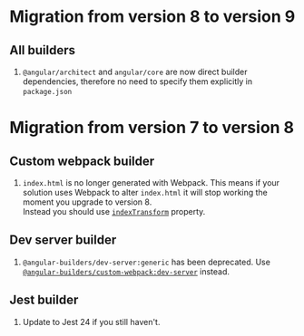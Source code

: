 # Migration from version 8 to version 9

## All builders
1. `@angular/architect` and `angular/core` are now direct builder dependencies, therefore no need to specify them explicitly in `package.json`

# Migration from version 7 to version 8

## Custom webpack builder
1. `index.html` is no longer generated with Webpack. This means if your solution uses Webpack to alter `index.html` it will stop working the moment you upgrade to version 8.  
Instead you should use [`indexTransform`](https://github.com/just-jeb/angular-builders/blob/master/packages/custom-webpack/README.md#index-transform) property.

## Dev server builder
1. `@angular-builders/dev-server:generic` has been deprecated. Use [`@angular-builders/custom-webpack:dev-server`](https://github.com/just-jeb/angular-builders/tree/master/packages/custom-webpack#Custom-webpack-dev-server) instead.

## Jest builder
1. Update to Jest 24 if you still haven't.
